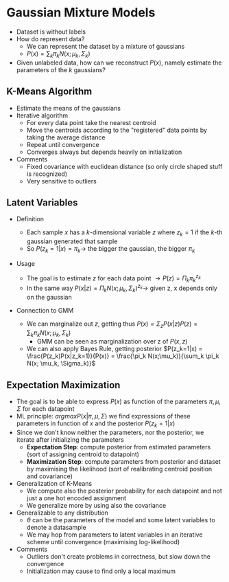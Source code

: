 # Gaussian Mixture Models

- Dataset is without labels
- How do represent data?
  - We can represent the dataset by a mixture of gaussians
  - $P(x) = \sum_k \pi_k N(x; \mu_k, \Sigma_k)$
- Given unlabeled data, how can we reconstruct $P(x)$, namely estimate the parameters of the $k$ gaussians?

## K-Means Algorithm

- Estimate the means of the gaussians
- Iterative algorithm
  - For every data point take the nearest centroid
  - Move the centroids according to the "registered" data points by taking the average distance
  - Repeat until convergence
  - Converges always but depends heavily on initialization
- Comments  
  - Fixed covariance with euclidean distance (so only circle shaped stuff is recognized)
  - Very sensitive to outliers

## Latent Variables

- Definition
  - Each sample $x$ has a $k$-dimensional variable $z$ where $z_k=1$ if the $k$-th gaussian generated that sample
  - So $P(z_k=1|x) = \pi_k \rightarrow$ the bigger the gaussian, the bigger $\pi_k$

- Usage
  - The goal is to estimate $z$ for each data point $\rightarrow P(z) = \Pi_k \pi_k ^{z_k}$
  - In the same way $P(x|z) = \Pi_k N(x;\mu_k,\Sigma_k) ^{z_k} \rightarrow$ given z, x depends only on the gaussian

- Connection to GMM
  - We can marginalize out $z$, getting thus $P(x) = \Sigma_z P(x|z)P(z) = \sum_k \pi_k N(x; \mu_k, \Sigma_k)$
    - GMM can be seen as marginalization over z of $P(x,z)$
  - We can also apply Bayes Rule, getting posterior $P(z_k=1|x) = \frac{P(z_k)P(x|z_k=1)}{P(x)} = \frac{\pi_k N(x;\mu_k)}{\sum_k \pi_k N(x; \mu_k, \Sigma_k)}$

## Expectation Maximization

- The goal is to be able to express $P(x)$ as function of the parameters $\pi, \mu, \Sigma$ for each datapoint
- ML principle: $argmax P(x|\pi, \mu, \Sigma)$ we find expressions of these parameters in function of $x$ and the posterior $P(z_k=1|x)$
- Since we don't know neither the parameters, nor the posterior, we iterate after initializing the parameters
  - **Expectation Step**: compute posterior from estimated parameters (sort of assigning centroid to datapoint)
  - **Maximization Step**: compute parameters from posterior and dataset by maximising the likelihood (sort of realibrating centroid position and covariance)
- Generalization of K-Means
  - We compute also the posterior probability for each datapoint and not just a one hot encoded assignment
  - We generalize more by using also the covariance
- Generalizable to any distribution
  - $\theta$ can be the parameters of the model and some latent variables to denote a datasample
  - We may hop from parameters to latent variables in an iterative scheme until convergence (maximising log-likelihood)
- Comments
  - Outliers don't create problems in correctness, but slow down the convergence
  - Initialization may cause to find only a local maximum
